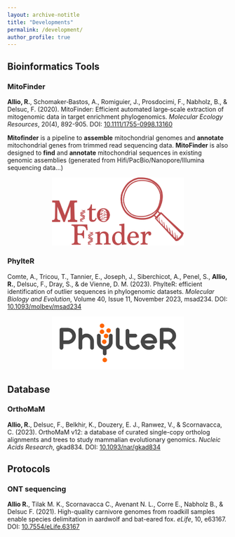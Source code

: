 ```yaml
---
layout: archive-notitle
title: "Developments"
permalink: /development/
author_profile: true
---
```


## Bioinformatics Tools
### MitoFinder  
**Allio, R.**, Schomaker‐Bastos, A., Romiguier, J., Prosdocimi, F., Nabholz, B., & Delsuc, F. (2020). MitoFinder: Efficient automated large‐scale extraction of mitogenomic data in target enrichment phylogenomics. <i>Molecular Ecology Resources</i>, 20(4), 892-905. DOI: [10.1111/1755-0998.13160](https://doi.org/10.1111/1755-0998.13160)

**Mitofinder** is a pipeline to **assemble** mitochondrial genomes and **annotate** mitochondrial genes from trimmed
read sequencing data.
**MitoFinder** is also designed to **find** and **annotate** mitochondrial sequences in existing genomic assemblies (generated from Hifi/PacBio/Nanopore/Illumina sequencing data...)  

<p align="center">
  <img src="/images/MitoFinder.png" alt="MitoFinder_logo.png" width="300"/>
</p>

### PhylteR
Comte, A., Tricou, T., Tannier, E., Joseph, J., Siberchicot, A., Penel, S., **Allio, R.**, Delsuc, F., Dray, S., & de Vienne, D. M. (2023). PhylteR: efficient identification of outlier sequences in phylogenomic datasets. <i>Molecular Biology and Evolution</i>, Volume 40, Issue 11, November 2023, msad234. DOI: [10.1093/molbev/msad234](https://doi.org/10.1093/molbev/msad234)  

<p align="center">
  <img src="/images/Phylter.png" alt="MitoFinder_logo.png" width="300"/>
</p>

## Database
### OrthoMaM
**Allio, R.**, Delsuc, F., Belkhir, K., Douzery, E. J., Ranwez, V., & Scornavacca, C. (2023). OrthoMaM v12: a database of curated single-copy ortholog alignments and trees to study mammalian evolutionary genomics. <i>Nucleic Acids Research</i>, gkad834. DOI: [10.1093/nar/gkad834](https://doi.org/10.1093/nar/gkad834)

## Protocols
### ONT sequencing
**Allio R.**, Tilak M. K., Scornavacca C., Avenant N. L., Corre E., Nabholz B., & Delsuc F. (2021). High-quality carnivore genomes from roadkill samples enable species delimitation in aardwolf and bat-eared fox. <i>eLife</i>, 10, e63167. DOI: [10.7554/eLife.63167](https://doi.org/10.7554/eLife.63167)  
